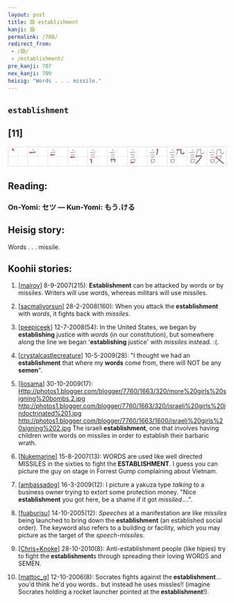 ```yaml
---
layout: post
title: 設 establishment
kanji: 設
permalink: /708/
redirect_from:
 - /設/
 - /establishment/
pre_kanji: 707
nex_kanji: 709
heisig: "Words . . . missile."
---
```


## `establishment`

## [11]

<div class="stroke"><img src="../images/E8A8AD.png" /></div>

## Reading:

### On-Yomi: セツ &mdash; Kun-Yomi: もう.ける

## Heisig story:

Words . . . missile.

## Koohii stories:

1) [<a href="http://kanji.koohii.com/profile/mairov">mairov</a>] 8-9-2007(215): <strong>Establishment</strong> can be attacked by words or by missiles. Writers will use words, whereas militars will use missiles.

2) [<a href="http://kanji.koohii.com/profile/sacmaliyorsun">sacmaliyorsun</a>] 28-2-2008(160): When you attack the<strong> establishment</strong> with <em>words</em>, it fights back with <em>missiles</em>.

3) [<a href="http://kanji.koohii.com/profile/peepiceek">peepiceek</a>] 12-7-2008(54): In the United States, we began by <strong>establishing</strong> justice with <em>words</em> (in our constitution), but somewhere along the line we began &#039;<strong>establishing</strong> justice&#039; with <em>missiles</em> instead. :(.

4) [<a href="http://kanji.koohii.com/profile/crystalcastlecreature">crystalcastlecreature</a>] 10-5-2009(28): &quot;I thought we had an<strong> establishment</strong> that where my <strong>words</strong> come from, there will NOT be any <strong> semen</strong>&quot;.

5) [<a href="http://kanji.koohii.com/profile/liosama">liosama</a>] 30-10-2009(17): <a href="Http://photos1.blogger.com/blogger/7760/1663/320/more%20girls%20signing%20bombs.2.jpg">Http://photos1.blogger.com/blogger/7760/1663/320/more%20girls%20signing%20bombs.2.jpg</a> <a href="http://photos1.blogger.com/blogger/7760/1663/320/israeli%20girls%20indoctrinated%201.jpg">http://photos1.blogger.com/blogger/7760/1663/320/israeli%20girls%20indoctrinated%201.jpg</a> <a href="http://photos1.blogger.com/blogger/7760/1663/1600/israeli%20girls%20signing%202.jpg">http://photos1.blogger.com/blogger/7760/1663/1600/israeli%20girls%20signing%202.jpg</a> The israeli<strong> establishment</strong>, one that involves having children write words on missiles in order to establish their barbaric wrath.

6) [<a href="http://kanji.koohii.com/profile/Nukemarine">Nukemarine</a>] 15-8-2007(13): WORDS are used like well directed MISSILES in the sixties to fight the<strong> ESTABLISHMENT</strong>. I guess you can picture the guy on stage in Forrest Gump complaining about Vietnam.

7) [<a href="http://kanji.koohii.com/profile/ambassadog">ambassadog</a>] 16-3-2009(12): I picture a yakuza type <em>talking</em> to a business owner trying to extort some protection money. &quot;Nice<strong> establishment</strong> you got here, be a shame if it got <em>missiled</em>....&quot;.

8) [<a href="http://kanji.koohii.com/profile/fuaburisu">fuaburisu</a>] 14-10-2005(12): <em>Speeches</em> at a manifestation are like <em>missiles</em> being launched to bring down the<strong> establishment</strong> (an established social order). The keyword also refers to a building or facility, which you may picture as the target of the <em>speech-missiles</em>.

9) [<a href="http://kanji.koohii.com/profile/Chris+Knoke">Chris+Knoke</a>] 28-10-2010(8): Anti-establishment people (like hipies) try to fight the<strong> establishment</strong>s through spreading their loving WORDS and SEMEN.

10) [<a href="http://kanji.koohii.com/profile/mattoc_g">mattoc_g</a>] 12-10-2006(8): Socrates fights against the<strong> establishment</strong>... you&#039;d think he&#039;d you words.. but instead he uses missles!! (imagine Socrates holding a rocket launcher pointed at the<strong> establishment</strong>!).
